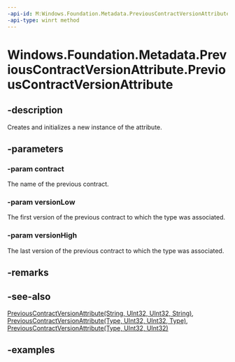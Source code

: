 ```yaml
---
-api-id: M:Windows.Foundation.Metadata.PreviousContractVersionAttribute.#ctor(System.String,System.UInt32,System.UInt32)
-api-type: winrt method
---
```


<!-- Method syntax.
public PreviousContractVersionAttribute.PreviousContractVersionAttribute(String contract, UInt32 versionLow, UInt32 versionHigh)
-->

# Windows.Foundation.Metadata.PreviousContractVersionAttribute.PreviousContractVersionAttribute

## -description
Creates and initializes a new instance of the attribute.  

## -parameters

### -param contract
The name of the previous contract.  

### -param versionLow
The first version of the previous contract to which the type was associated.  

### -param versionHigh
The last version of the previous contract to which the type was associated.  

## -remarks

## -see-also

[PreviousContractVersionAttribute(String, UInt32, UInt32, String)](previouscontractversionattribute_previouscontractversionattribute_715415014.md),
[PreviousContractVersionAttribute(Type, UInt32, UInt32, Type)](previouscontractversionattribute_previouscontractversionattribute_1003005803.md),
[PreviousContractVersionAttribute(Type, UInt32, UInt32)](previouscontractversionattribute_previouscontractversionattribute_1067943981.md)

## -examples

